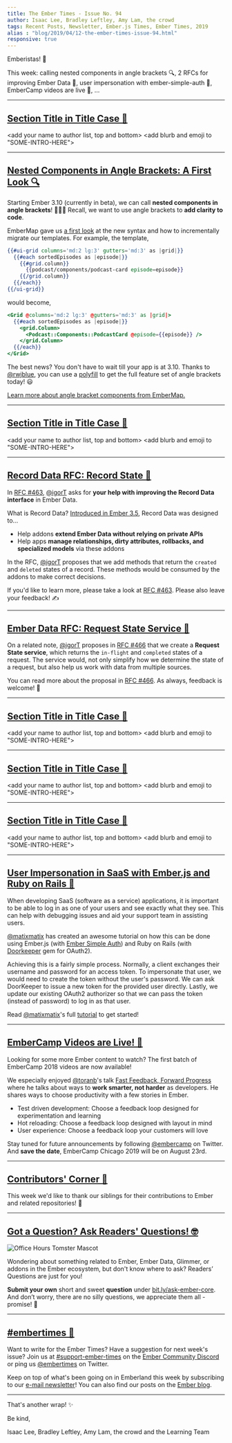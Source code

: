 ```yaml
---
title: The Ember Times - Issue No. 94
author: Isaac Lee, Bradley Leftley, Amy Lam, the crowd
tags: Recent Posts, Newsletter, Ember.js Times, Ember Times, 2019
alias : "blog/2019/04/12-the-ember-times-issue-94.html"
responsive: true
---
```


<change date in alias and filename on day of send>

<SAYING-HELLO-IN-YOUR-FAVORITE-LANGUAGE> Emberistas! 🐹

<SOME-INTRO-HERE-TO-KEEP-THEM-SUBSCRIBERS-READING>

This week:
calling nested components in angle brackets 🔍, 
2 RFCs for improving Ember Data 💬,
user impersonation with ember-simple-auth 👤, 
EmberCamp videos are live 🍿, ...

---

## [Section Title in Title Case 🐹](#section-url)
<change section title emoji>
<consider adding some bold to your paragraph>
  
<add your name to author list, top and bottom>
<add blurb and emoji to "SOME-INTRO-HERE">

---

## [Nested Components in Angle Brackets: A First Look 🔍](https://embermap.com/video/angle-bracket-components-a-first-look)

Starting Ember 3.10 (currently in beta), we can call **nested components in angle brackets**! 🎉🎉🎉 Recall, we want to use angle brackets to **add clarity to code**.

EmberMap gave us [a first look](https://embermap.com/video/angle-bracket-components-a-first-look) at the new syntax and how to incrementally migrate our templates. For example, the template,

```handlebars
{{#ui-grid columns='md:2 lg:3' gutters='md:3' as |grid|}}
  {{#each sortedEpisodes as |episode|}}
    {{#grid.column}}
      {{podcast/components/podcast-card episode=episode}}
    {{/grid.column}}
  {{/each}}
{{/ui-grid}}
```

would become,

```handlebars
<Grid @columns='md:2 lg:3' @gutters='md:3' as |grid|>
  {{#each sortedEpisodes as |episode|}}
    <grid.Column>
      <Podcast::Components::PodcastCard @episode={{episode}} />
    </grid.Column>
  {{/each}}
</Grid>
```

The best news? You don't have to wait till your app is at 3.10. Thanks to [@rwjblue](https://github.com/rwjblue), you can use a [polyfill](https://github.com/rwjblue/ember-angle-bracket-invocation-polyfill) to get the full feature set of angle brackets today! 😃

[Learn more about angle bracket components from EmberMap.](https://embermap.com/video/angle-bracket-components-a-first-look)

---

## [Section Title in Title Case 🐹](#section-url)
<change section title emoji>
<consider adding some bold to your paragraph>
  
<add your name to author list, top and bottom>
<add blurb and emoji to "SOME-INTRO-HERE">
  
---

## [Record Data RFC: Record State 💬](https://github.com/emberjs/rfcs/pull/463)

In [RFC #463](https://github.com/emberjs/rfcs/pull/463), [@igorT](https://github.com/igorT) asks for **your help with improving the Record Data interface** in Ember Data.

What is Record Data? [Introduced in Ember 3.5](https://blog.emberjs.com/2018/10/15/ember-3-5-released.html), Record Data was designed to...

- Help addons **extend Ember Data without relying on private APIs**
- Help apps **manage relationships, dirty attributes, rollbacks, and specialized models** via these addons

In the RFC, [@igorT](https://github.com/igorT) proposes that we add methods that return the `created` and `deleted` states of a record. These methods would be consumed by the addons to make correct decisions.

If you'd like to learn more, please take a look at [RFC #463](https://github.com/emberjs/rfcs/pull/463). Please also leave your feedback! ✍️

---

## [Ember Data RFC: Request State Service 💬](https://github.com/emberjs/rfcs/pull/466)

On a related note, [@igorT](https://github.com/igorT) proposes in [RFC #466](https://github.com/emberjs/rfcs/pull/466) that we create a **Request State service**, which returns the `in-flight` and `completed` states of a request. The service would, not only simplify how we determine the state of a request, but also help us work with data from multiple sources.

You can read more about the proposal in [RFC #466](https://github.com/emberjs/rfcs/pull/466). As always, feedback is welcome! 🙂
  
---

## [Section Title in Title Case 🐹](#section-url)
<change section title emoji>
<consider adding some bold to your paragraph>
  
<add your name to author list, top and bottom>
<add blurb and emoji to "SOME-INTRO-HERE">
  
---

## [Section Title in Title Case 🐹](#section-url)
<change section title emoji>
<consider adding some bold to your paragraph>
  
<add your name to author list, top and bottom>
<add blurb and emoji to "SOME-INTRO-HERE">
  
---

## [Section Title in Title Case 🐹](#section-url)
<change section title emoji>
<consider adding some bold to your paragraph>
  
<add your name to author list, top and bottom>
<add blurb and emoji to "SOME-INTRO-HERE">
  
---

## [User Impersonation in SaaS with Ember.js and Ruby on Rails 👤](https://codeandtechno.com/posts/user-impersonation-ember-simple-auth-doorkeeper/)

When developing SaaS (software as a service) applications, it is important to be able to log in as one of your users and see exactly what they see. This can help with debugging issues and aid your support team in assisting users. 

[@matixmatix](https://github.com/matixmatix) has created an awesome tutorial on how this can be done using Ember.js (with [Ember Simple Auth](https://ember-simple-auth.com/)) and Ruby on Rails (with [Doorkeeper](https://github.com/doorkeeper-gem/doorkeeper) gem for OAuth2). 

Achieving this is a fairly simple process. Normally, a client exchanges their username and password for an access token. To impersonate that user, we would need to create the token without the user's password. We can ask DoorKeeper to issue a new token for the provided user directly. Lastly, we update our existing OAuth2 authorizer so that we can pass the token (instead of password) to log in as that user.

Read [@matixmatix](https://github.com/matixmatix)'s full [tutorial](https://codeandtechno.com/posts/user-impersonation-ember-simple-auth-doorkeeper/) to get started! 

---

## [EmberCamp Videos are Live! 🍿](https://www.youtube.com/playlist?list=PL4eq2DPpyBbm-vTgHMdBjUi1Qd5GiRIfW)

Looking for some more Ember content to watch? The first batch of EmberCamp 2018 videos are now available! 

We especially enjoyed [@toranb](https://github.com/toranb)'s talk [Fast Feedback, Forward Progress](https://www.youtube.com/watch?v=wX8PxE0BVjI&list=PL4eq2DPpyBbm-vTgHMdBjUi1Qd5GiRIfW&index=4) where he talks about ways to **work smarter, not harder** as developers. He shares ways to choose productivity with a few stories in Ember.

* Test driven development: Choose a feedback loop designed for experimentation and learning
* Hot reloading: Choose a feedback loop designed with layout in mind
* User experience: Choose a feedback loop your customers will love 

Stay tuned for future announcements by following [@embercamp](https://twitter.com/embercamp) on Twitter. And **save the date**, EmberCamp Chicago 2019 will be on August 23rd.
  
---

## [Contributors' Corner 👏](https://guides.emberjs.com/release/contributing/repositories/)

<p>This week we'd like to thank our siblings for their contributions to Ember and related repositories! 💖</p>

---

## [Got a Question? Ask Readers' Questions! 🤓](https://docs.google.com/forms/d/e/1FAIpQLScqu7Lw_9cIkRtAiXKitgkAo4xX_pV1pdCfMJgIr6Py1V-9Og/viewform)

<div class="blog-row">
  <img class="float-right small transparent padded" alt="Office Hours Tomster Mascot" title="Readers' Questions" src="/images/tomsters/officehours.png" />

  <p>Wondering about something related to Ember, Ember Data, Glimmer, or addons in the Ember ecosystem, but don't know where to ask? Readers’ Questions are just for you!</p>

<p><strong>Submit your own</strong> short and sweet <strong>question</strong> under <a href="https://bit.ly/ask-ember-core" target="rq">bit.ly/ask-ember-core</a>. And don’t worry, there are no silly questions, we appreciate them all - promise! 🤞</p>

</div>

---

## [#embertimes 📰](https://emberjs.com/blog/tags/newsletter.html) 

Want to write for the Ember Times? Have a suggestion for next week's issue? Join us at [#support-ember-times](https://discordapp.com/channels/480462759797063690/485450546887786506) on the [Ember Community Discord](https://discordapp.com/invite/zT3asNS) or ping us [@embertimes](https://twitter.com/embertimes) on Twitter.

Keep on top of what's been going on in Emberland this week by subscribing to our [e-mail newsletter](https://the-emberjs-times.ongoodbits.com/)! You can also find our posts on the [Ember blog](https://emberjs.com/blog/tags/newsletter.html).

---

That's another wrap! ✨

Be kind,

Isaac Lee, Bradley Leftley, Amy Lam, the crowd and the Learning Team
